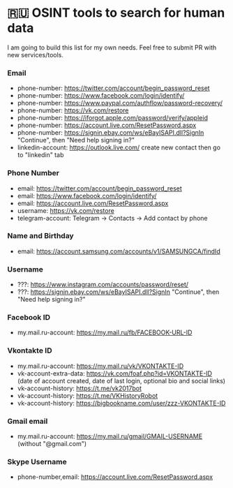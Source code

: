 # 🇷🇺 OSINT tools to search for human data

I am going to build this list for my own needs. Feel free to submit PR with new services/tools.

### Email

- phone-number: https://twitter.com/account/begin_password_reset
- phone-number: https://www.facebook.com/login/identify/
- phone-number: https://www.paypal.com/authflow/password-recovery/
- phone-number: https://vk.com/restore
- phone-number: https://iforgot.apple.com/password/verify/appleid
- phone-number: https://account.live.com/ResetPassword.aspx
- phone-number: https://signin.ebay.com/ws/eBayISAPI.dll?SignIn "Continue", then "Need help signing in?"
- linkedin-account: https://outlook.live.com/ create new contact then go to "linkedin" tab

### Phone Number

- email: https://twitter.com/account/begin_password_reset
- email: https://www.facebook.com/login/identify/
- email: https://account.live.com/ResetPassword.aspx
- username: https://vk.com/restore
- telegram-account: Telegram -> Contacts -> Add contact by phone

### Name and Birthday

- email: https://account.samsung.com/accounts/v1/SAMSUNGCA/findId

### Username

- ???: https://www.instagram.com/accounts/password/reset/
- ???: https://signin.ebay.com/ws/eBayISAPI.dll?SignIn "Continue", then "Need help signing in?"

### Facebook ID

- my.mail.ru-account: https://my.mail.ru/fb/FACEBOOK-URL-ID

### Vkontakte ID

- my.mail.ru-account: https://my.mail.ru/vk/VKONTAKTE-ID
- vk-account-extra-data: https://vk.com/foaf.php?id=VKONTAKTE-ID (date of account created, date of last login, optional bio and social links)
- vk-account-history: https://t.me/vk2017bot
- vk-account-history: https://t.me/VKHistoryRobot
- vk-account-history: https://bigbookname.com/user/zzz-VKONTAKTE-ID

### Gmail email

- my.mail.ru-account: https://my.mail.ru/gmail/GMAIL-USERNAME (without "@gmail.com")

### Skype Username
- phone-number,email: https://account.live.com/ResetPassword.aspx
